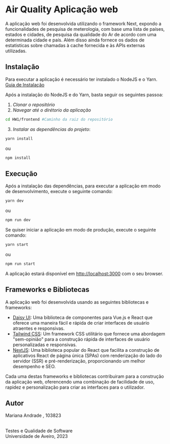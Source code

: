 # Air Quality Aplicação web 

A aplicação web foi desenvolvida utilizando o framework Next, expondo a funcionalidades de pesquisa de meterologia, com base uma lista de países, estados e cidades, de pesquisa da qualidade do Ar de acordo com uma determinada cidade e país. Além disso ainda fornece os dados de estatisticas sobre chamadas à cache fornecida e às APIs externas utilizadas.

## Instalação

Para executar a aplicação é necessário ter instalado o NodeJS e o Yarn. [Guia de Instalação](https://nodejs.org/en)

Após a instalação do NodeJS e do Yarn, basta seguir os seguintes passoa:

1. _Clonar o repositório_
2. _Navegar até o dirétorio da aplicação_

```bash
cd HW1/frontend #Caminho da raiz do repositório
```

3. _Instalar as dependências do projeto_:

```bash
yarn install
```

ou 

```bash
npm install
```

## Execução

Após a instalação das dependências, para executar a aplicação em modo de desenvolvimento, execute o seguinte comando:

```bash
yarn dev
```
ou 
    
```bash
npm run dev
```

Se quiser iniciar a aplicação em modo de produção, execute o seguinte comando:

```bash
yarn start
```

ou 

```bash
npm run start
```

A aplicação estará disponível em [http://localhost:3000](http://localhost:3000) com o seu browser.

## Frameworks e Bibliotecas 
A aplicação web foi desenvolvida usando as seguintes bibliotecas e frameworks:

- [Daisy UI](https://daisyui.com/): Uma biblioteca de componentes para Vue.js e React que oferece uma maneira fácil e rápida de criar interfaces de usuário atraentes e responsivas.
- [Tailwind CSS](https://tailwindcss.com/): Um framework CSS utilitário que fornece uma abordagem "sem-opinião" para a construção rápida de interfaces de usuário personalizadas e responsivas.
- [NextJS](https://nextjs.org/):  Uma biblioteca popular do React que facilita a construção de aplicativos React de página única (SPAs) com renderização do lado do servidor (SSR) e pré-renderização, proporcionando um melhor desempenho e SEO.

Cada uma destas frameworks e bibliotecas contribuiram para a construção da aplicação web, oferencendo uma combinação de facilidade de uso, rapidez e personalização para criar as interfaces para o utilizador.


## Autor
Mariana Andrade , 103823

<br>
Testes e Qualidade de Software<br>
Universidade de Aveiro, 2023
